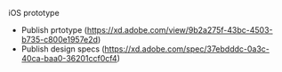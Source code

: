 iOS prototype
- Publish prtotype (https://xd.adobe.com/view/9b2a275f-43bc-4503-b735-c800e1957e2d)
- Publish design specs (https://xd.adobe.com/spec/37ebdddc-0a3c-40ca-baa0-36201ccf0cf4)
